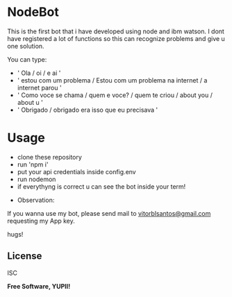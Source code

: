 # NodeBot
This is the first bot that i have developed using node and ibm watson.
I dont have registered a lot of functions so this can recognize problems and give u one solution.

You can type:
  - ' Ola / oi  / e ai '
  - ' estou com um problema / Estou com um problema na internet / a internet parou '
  - ' Como voce se chama / quem e voce? / quem te criou / about you / about u '
  - ' Obrigado / obrigado era isso que eu precisava '

# Usage
   - clone these repository 
   - run 'npm i'
   - put your api credentials inside config.env
   - run nodemon
   - if everythyng is correct u can see the bot inside your term!

   

* Observation: 

If you wanna use my bot, please send mail to vitorblsantos@gmail.com requesting my App key.

hugs!


License
----

ISC


**Free Software, YUPII!**
